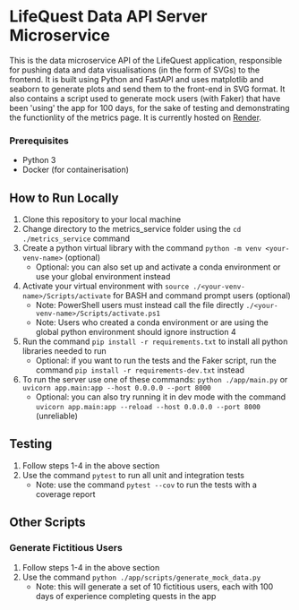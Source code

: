 # LifeQuest Data API Server Microservice

This is the data microservice API of the LifeQuest application, responsible for pushing data and data visualisations (in the form of SVGs) to the frontend. It is built using Python and FastAPI and uses matplotlib and seaborn to generate plots and send them to the front-end in SVG format. It also contains a script used to generate mock users (with Faker) that have been 'using' the app for 100 days, for the sake of testing and demonstrating the functionlity of the metrics page. It is currently hosted on [Render](https://lifequest-metrics.onrender.com).

### Prerequisites
- Python 3
- Docker (for containerisation)

## How to Run Locally
1. Clone this repository to your local machine
2. Change directory to the metrics_service folder using the `cd ./metrics_service` command
3. Create a python virtual library with the command `python -m venv <your-venv-name>` (optional)
    - Optional: you can also set up and activate a conda environment or use your global environment instead
4. Activate your virtual environment with `source ./<your-venv-name>/Scripts/activate` for BASH and command prompt users (optional)
    - Note: PowerShell users must instead call the file directly `./<your-venv-name>/Scripts/activate.ps1`
    - Note: Users who created a conda environment or are using the global python environment should ignore instruction 4
5. Run the command `pip install -r requirements.txt` to install all python libraries needed to run
    - Optional: if you want to run the tests and the Faker script, run the command `pip install -r requirements-dev.txt` instead
6. To run the server use one of these commands: `python ./app/main.py` or `uvicorn app.main:app --host 0.0.0.0 --port 8000`
    - Optional: you can also try running it in dev mode with the command `uvicorn app.main:app --reload --host 0.0.0.0 --port 8000` (unreliable)

## Testing
1. Follow steps 1-4 in the above section
2. Use the command `pytest` to run all unit and integration tests
    - Note: use the command `pytest --cov` to run the tests with a coverage report

## Other Scripts

### Generate Fictitious Users
1. Follow steps 1-4 in the above section
2. Use the command `python ./app/scripts/generate_mock_data.py`
    - Note: this will generate a set of 10 fictitious users, each with 100 days of experience completing quests in the app
